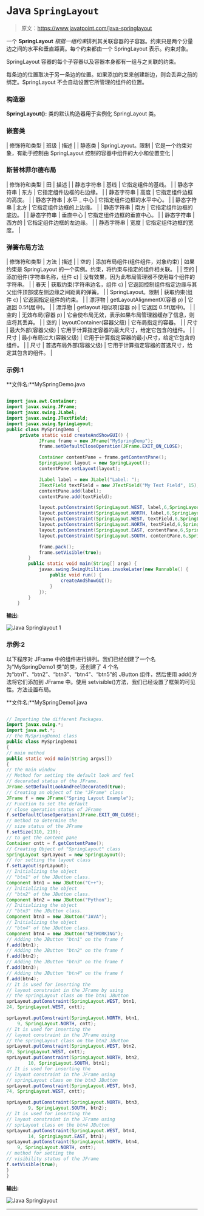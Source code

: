 # Java `SpringLayout`

> 原文：<https://www.javatpoint.com/java-springlayout>

一个 **SpringLayout** *根据一组约束*排列其关联容器的子容器。约束只是两个分量边之间的水平和垂直距离。每个约束都由一个 SpringLayout 表示。约束对象。

SpringLayout 容器的每个子容器以及容器本身都有一组与之关联的约束。

每条边的位置取决于另一条边的位置。如果添加约束来创建新边，则会丢弃之前的绑定。SpringLayout 不会自动设置它所管理的组件的位置。

### 构造器

**SpringLayout():** 类的默认构造器用于实例化 SpringLayout 类。

### 嵌套类

| 修饰符和类型 | 班级 | 描述 |
| 静态类 | SpringLayout。限制 | 它是一个约束对象，有助于控制由 SpringLayout 控制的容器中组件的大小和位置变化 |

### 斯普林菲尔德布局

| 修饰符和类型 | 田 | 描述 |
| 静态字符串 | 基线 | 它指定组件的基线。 |
| 静态字符串 | 东方 | 它指定组件边框的右边缘。 |
| 静态字符串 | 高度 | 它指定组件边框的高度。 |
| 静态字符串 | 水平 _ 中心 | 它指定组件边框的水平中心。 |
| 静态字符串 | 北方 | 它指定组件边框的上边缘。 |
| 静态字符串 | 南方 | 它指定组件边框的底边。 |
| 静态字符串 | 垂直中心 | 它指定组件边框的垂直中心。 |
| 静态字符串 | 西方的 | 它指定组件边框的左边缘。 |
| 静态字符串 | 宽度 | 它指定组件边框的宽度。 |

### 弹簧布局方法

| 修饰符和类型 | 方法 | 描述 |
| 空的 | 添加布局组件(组件组件，对象约束) | 如果约束是 SpringLayout 的一个实例。约束，将约束与指定的组件相关联。 |
| 空的 | 添加组件(字符串名称，组件 c) | 没有效果，因为此布局管理器不使用每个组件的字符串。 |
| 春天 | 获取约束(字符串边名，组件 c) | 它返回控制组件指定边缘与其父组件顶部或左侧边缘之间距离的弹簧。 |
| SpringLayout。限制 | 获取约束(组件 c) | 它返回指定组件的约束。 |
| 漂浮物 | getLayoutAlignmentX(容器 p) | 它返回 0.5f(居中)。 |
| 漂浮物 | getlayout 相似项(容器 p) | 它返回 0.5f(居中)。 |
| 空的 | 无效布局(容器 p) | 它会使布局无效，表示如果布局管理器缓存了信息，则应将其丢弃。 |
| 空的 | layoutContainer(容器父级) | 它布局指定的容器。 |
| 尺寸 | 最大外部(容器父级) | 它用于计算指定容器的最大尺寸，给定它包含的组件。 |
| 尺寸 | 最小布局过大(容器父级) | 它用于计算指定容器的最小尺寸，给定它包含的组件。 |
| 尺寸 | 首选布局外部(容器父级) | 它用于计算指定容器的首选尺寸，给定其包含的组件。 |

### 示例:1

**文件名:**MySpringDemo.java

```java

import java.awt.Container;
import javax.swing.JFrame;
import javax.swing.JLabel;
import javax.swing.JTextField;
import javax.swing.SpringLayout;
public class MySpringDemo {
	 private static void createAndShowGUI() {
	        JFrame frame = new JFrame("MySpringDemp");
	        frame.setDefaultCloseOperation(JFrame.EXIT_ON_CLOSE);

	        Container contentPane = frame.getContentPane();
	        SpringLayout layout = new SpringLayout();
	        contentPane.setLayout(layout);

	        JLabel label = new JLabel("Label: ");
	        JTextField textField = new JTextField("My Text Field", 15);
	        contentPane.add(label);
	        contentPane.add(textField);

	        layout.putConstraint(SpringLayout.WEST, label,6,SpringLayout.WEST, contentPane);
	        layout.putConstraint(SpringLayout.NORTH, label,6,SpringLayout.NORTH, contentPane);
	        layout.putConstraint(SpringLayout.WEST, textField,6,SpringLayout.EAST, label);
	        layout.putConstraint(SpringLayout.NORTH, textField,6,SpringLayout.NORTH, contentPane);
	        layout.putConstraint(SpringLayout.EAST, contentPane,6,SpringLayout.EAST, textField);
	        layout.putConstraint(SpringLayout.SOUTH, contentPane,6,SpringLayout.SOUTH, textField);

	        frame.pack();
	        frame.setVisible(true);
	    }
	    public static void main(String[] args) {
	        javax.swing.SwingUtilities.invokeLater(new Runnable() {
	            public void run() {
	                createAndShowGUI();
	            }
	        });
	    }
	}

```

**输出:**

![Java Springlayout 1](../img/4881439888c1ecfb86e212db4ec9d882.png)

### 示例:2

以下程序对 JFrame 中的组件进行排列。我们已经创建了一个名为“MySpringDemo1 类”的类，还创建了 4 个名为“btn1”、“btn2”、“btn3”、“btn4”、“btn5”的 JButton 组件，然后使用 add()方法将它们添加到 JFrame 中。使用 setvisible()方法，我们已经设置了框架的可见性。方法设置布局。

**文件名:**MySpringDemo1.java

```java

// Importing the different Packages.
import javax.swing.*;
import java.awt.*;
// the MySpringDemo1 class
public class MySpringDemo1 
{
// main method
public static void main(String argvs[])
{
// the main window
// Method for setting the default look and feel
// decorated status of the JFrame.
JFrame.setDefaultLookAndFeelDecorated(true);
// Creating an object of the "JFrame" class
JFrame f = new JFrame("Spring Layout Example");
// Function to set the default
// close operation status of JFrame
f.setDefaultCloseOperation(JFrame.EXIT_ON_CLOSE);
// method to determine the
// size status of the JFrame
f.setSize(310, 210);
// to get the content pane
Container cntt = f.getContentPane();
// Creating Object of "SpringLayout" class
SpringLayout sprLayout = new SpringLayout();
// for setting the layout class
f.setLayout(sprLayout);
// Initializing the object
// "btn1" of the JButton class.
Component btn1 = new JButton("C++");
// Initializing the object
// "btn2" of the JButton class.
Component btn2 = new JButton("Python");
// Initializing the object
// "btn3" the JButton class.
Component btn3 = new JButton("JAVA");
// Initializing the object
// "btn4" of the JButton class.
Component btn4 = new JButton("NETWORKING");
// Adding the JButton "btn1" on the frame f
f.add(btn1);
// Adding the JButton "btn2" on the frame f
f.add(btn2);
// Adding the JButton "btn3" on the frame f
f.add(btn3);
// Adding the JButton "btn4" on the frame f
f.add(btn4);
// It is used for inserting the 
// layout constraint in the JFrame by using
// the springLayout class on the btn1 JButton
sprLayout.putConstraint(SpringLayout.WEST, btn1,
24, SpringLayout.WEST, cntt);

sprLayout.putConstraint(SpringLayout.NORTH, btn1,
	9, SpringLayout.NORTH, cntt);
// It is used for inserting the 
// layout constraint in the JFrame using
// the springLayout class on the btn2 JButton
sprLayout.putConstraint(SpringLayout.WEST, btn2,
49, SpringLayout.WEST, cntt);
sprLayout.putConstraint(SpringLayout.NORTH, btn2,
		10, SpringLayout.SOUTH, btn1);
// It is used for inserting the 
// layout constraint in the JFrame using
// springLayout class on the btn3 JButton
sprLayout.putConstraint(SpringLayout.WEST, btn3,
74, SpringLayout.WEST, cntt);

sprLayout.putConstraint(SpringLayout.NORTH, btn3,
		9, SpringLayout.SOUTH, btn2);
// It is used for inserting the
// layout constraint in the JFrame using
// sprLayout class on the btn4 JButton
sprLayout.putConstraint(SpringLayout.WEST, btn4,
		14, SpringLayout.EAST, btn1);
sprLayout.putConstraint(SpringLayout.NORTH, btn4,
	9, SpringLayout.NORTH, cntt);
// method for setting the
// visibility status of the JFrame
f.setVisible(true);
}
}

```

**输出:**

![Java Springlayout](../img/a88756cd3fc86d9e4e4661a2be2fac9f.png)

* * *